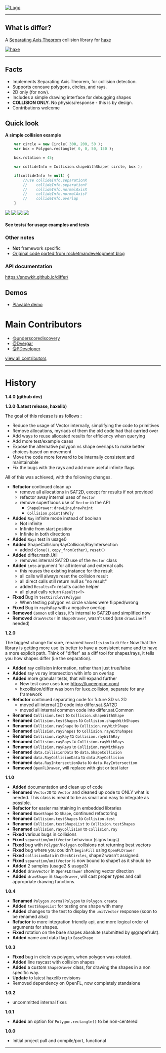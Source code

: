 
[![Logo](docs/images/logo.png)](./index.html)

---
## What is differ?

A [Separating Axis Theorom](http://en.wikipedia.org/wiki/Hyperplane_separation_theorem) collision library for [haxe](http://haxe.org)

[ ![haxe](docs/images/haxe.png) ](http://haxe.org)

----

## Facts

- Implements Separating Axis Theorem, for collision detection.
- Supports concave polygons, circles, and rays.
- 2D only (for now).
- Includes a simple drawing interface for debugging shapes
- **COLLISION ONLY.** No physics/response - this is by design.
- Contributions welcome

## Quick look

**A simple collision example**

```haxe
    var circle = new Circle( 300, 200, 50 );
    var box = Polygon.rectangle( 0, 0, 50, 150 );

    box.rotation = 45;

    var collideInfo = Collision.shapeWithShape( circle, box );

    if(collideInfo != null) {
        //use collideInfo.separationX
        //    collideInfo.separationY
        //    collideInfo.normalAxisX
        //    collideInfo.normalAxisY
        //    collideInfo.overlap
    }
```

![](docs/images/differ-0.gif)
![](docs/images/differ-1.gif)
![](docs/images/differ-2.gif)
![](docs/images/differ-3.gif)

#### See tests/ for usage examples and tests

### Other notes

- **Not** framework specific
- [Original code ported from rocketmandevelopment blog](http://rocketmandevelopment.com/2010/05/19/separation-of-axis-theorem-for-collision-detection/)

### API documentation

https://snowkit.github.io/differ/

## Demos

- [Playable demo](https://snowkit.github.io/differ/demo/)

# Main Contributors

- [@underscorediscovery](https://github.com/underscorediscovery)
- [@Dvergar](https://github.com/Dvergar)
- [@PDeveloper](https://github.com/PDeveloper)

[view all contributors](https://github.com/snowkit/differ/graphs/contributors)

---

# History

**1.4.0 (github dev)**

**1.3.0 (Latest release, haxelib)**

The goal of this release is as follows : 
- Reduce the usage of Vector internally, simplifying the code to primitives
- Remove allocations, myriads of them the old code had that carried over
- Add ways to reuse allocated results for efficiency when querying
- Add more test/example cases
- Expose the alternative polygon vs shape overlaps to make better choices based on movement
- Move the code more forward to be internally consistent and maintainable
- Fix the bugs with the rays and add more useful infinite flags

All of this was achieved, with the following changes.

- **Refactor** continued clean up
    - remove all allocations in SAT2D, except for results if not provided
    - refactor away internal uses of `Vector`
    - remove superfluous use of `Vector` in the API
        + `ShapeDrawer`: `drawLine`,`drawPoint`
        + `Collision.pointInPoly`
- **Added** `Ray` infinite mode instead of boolean
    - Not infinite
    - Infinite from start position
    - Infinite in both directions
- **Added** `Rays` test in usage0
- **Added** ShapeCollision/RayCollision/RayIntersection
    - added `clone()`, `copy_from(other)`, `reset()`
- **Added** differ.math.Util
    - removes internal SAT2D use of the `Vector` class
- **Added** `into` argument for all internal and external calls
    - this reuses the existing instance for the result
    - all calls will always reset the collision result
    - all direct calls still return null as "no result"
    - added `Results<T>` results cache helper
    - all plural calls return `Results<T>`
- **Fixed** Bug in `testCircleVsPolygon`
    - When testing polygon vs circle values were flipped/wrong
- **Fixed** Bug in `rayVsRay` with a negative overlap
- **Removed** `Common` util class, it's internal to SAT2D and simplified now 
- **Removed** `drawVector` in `ShapeDrawer`, wasn't used (use `drawLine` if needed)

**1.2.0**

 The biggest change for sure, renamed `hxcollision` to `differ`
 Now that the library is getting more use its better to have a consistent name
 and to have a more explicit path. Think of "differ" as a diff tool for shapes/rays, 
 it tells you how shapes differ (i.e the separation).

 - **Added** ray collision information, rather than just true/false
 - **Added** ray vs ray intersection with info on overlap
 - **Added** more granular tests, that will expand further
    - New test case uses luxe https://luxeengine.com/
    - hxcollision/differ was born for luxe.collision, separate for any framework
 - **Refactor** continued separating code for future 3D vs 2D
    - moved all internal 2D code into differ.sat.SAT2D
    - moved all internal common code into differ.sat.Common
 - **Renamed** `Collision.test` to `Collision.shapeWithShape`
 - **Renamed** `Collision.testShapes` to `Collision.shapeWithShapes`
 - **Renamed** `Collision.rayShape` to `Collision.rayWithShape`
 - **Renamed** `Collision.rayShapes` to `Collision.rayWithShapes`
 - **Renamed** `Collision.rayRay` to `Collision.rayWithRay`
 - **Renamed** `Collision.rayRays` to `Collision.rayWithRays`
 - **Renamed** `Collision.rayRays` to `Collision.rayWithRays`
 - **Renamed** `data.CollisionData` to `data.ShapeCollision`
 - **Renamed** `data.RayCollisionData` to `data.RayCollision`
 - **Renamed** `data.RayIntersectionData` to `data.RayIntersection`
 - **Removed** `OpenFLDrawer`, will replace with gist or test later

**1.1.0**
 - **Added** documentation and clean up of code
 - **Renamed** `Vector2D` to `Vector` and cleaned up code to ONLY what is needed. This class is meant to be as small and easy to integrate as possible.   
 - **Refactor** for easier maintaining in embedded libraries   
 - **Renamed** `BaseShape` to `Shape`, continued refactoring
 - **Renamed** `Collision.testShapes` to `Collision.test`
 - **Renamed** `Collision.testShapeList` to `Collision.testShapes`
 - **Renamed** `Collision.rayCollision` to `Collision.ray`
 - **Fixed** various bugs in collisions
 - **Fixed** `separation`/`unitVector` behaviour (signs bugs)
 - **Fixed** bug with `Polygon`/`Polygon` collisions not returning best vectors 
 - **Fixed** bug where you couldn't `beginFill` using `OpenFLDrawer`
 - **Fixed** `collisionData` in `CheckCircles`, shape2 wasn't assigned.
 - **Fixed** `separation`/`unitVector` is now bound to shape1 as it should be
 - **Added** 2 samples (usage2 & usage3)
 - **Added** `drawVector` in `OpenFLDrawer` showing vector direction
 - **Added** `drawShape` in `ShapeDrawer`, will cast proper types and call appropriate drawing functions.

**1.0.4**
 - **Renamed** `Polygon.normalPolygon` to `Polygon.create`
 - **Added** `testShapeList` for testing one shape with many
 - **Added** changes to the test to display the `unitVector` response (soon to be renamed also)
 - **Refactor** to more integration friendly api, and more logical order of arguments for shapes. 
 - **Fixed** rotation on the base shapes absolute (submitted by @grapefrukt). 
 - **Added** name and data flag to `BaseShape`

**1.0.3**
 - **Fixed** bug in circle vs polygon, when polygon was rotated.
 - **Added** line raycast with collision shapes
 - **Added** a custom `ShapeDrawer` class, for drawing the shapes in a non specific way. 
 - **Update** to latest haxelib revisions
 - Removed dependency on OpenFL, now completely standalone 

**1.0.2**
 - uncommitted internal fixes

**1.0.1**
 - **Added** an option for `Polygon.rectangle()` to be non-centered

**1.0.0**
 - Initial project pull and compile/port, functional

---

&nbsp;
